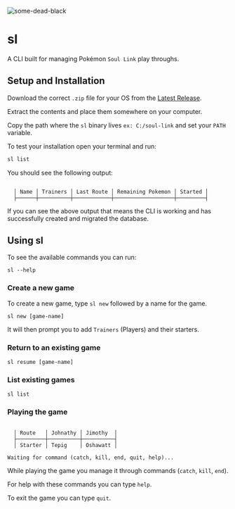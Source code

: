 ![some-dead-black](https://github.com/user-attachments/assets/7b524627-f437-483e-84f3-46acf368e0bc)

# sl

A CLI built for managing Pokémon `Soul Link` play throughs.

## Setup and Installation

Download the correct `.zip` file for your OS from the [Latest Release](https://github.com/ieedan/sl/internal/releases/latest).

Extract the contents and place them somewhere on your computer.

Copy the path where the `sl` binary lives `ex: C:/soul-link` and set your `PATH` variable.

To test your installation open your terminal and run:

```bash
sl list
```

You should see the following output:

```

  │ Name │ Trainers │ Last Route │ Remaining Pokemon │ Started │
  ├──────┼──────────┼────────────┼───────────────────┼─────────┤

```

If you can see the above output that means the CLI is working and has successfully created and migrated the database.

## Using sl

To see the available commands you can run:

```
sl --help
```

### Create a new game

To create a new game, type `sl new` followed by a name for the game.

```
sl new [game-name]
```

It will then prompt you to add `Trainers` (Players) and their starters.

### Return to an existing game

```
sl resume [game-name]
```

### List existing games

```
sl list
```

### Playing the game

```

  │ Route   │ Johnathy │ Jimothy  │
  ├─────────┼──────────┼──────────┤
  │ Starter │ Tepig    │ Oshawatt │

Waiting for command (catch, kill, end, quit, help)...
```

While playing the game you manage it through commands (`catch`, `kill`, `end`).

For help with these commands you can type `help`.

To exit the game you can type `quit`.

